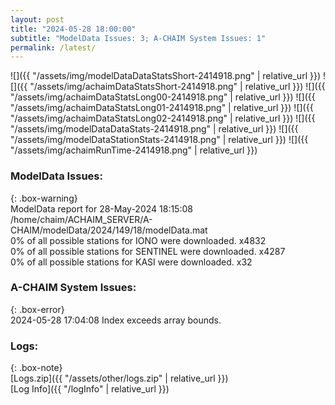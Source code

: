 ```yaml
---
layout: post
title: "2024-05-28 18:00:00"
subtitle: "ModelData Issues: 3; A-CHAIM System Issues: 1"
permalink: /latest/
---
```


![]({{ "/assets/img/modelDataDataStatsShort-2414918.png" | relative_url }})
![]({{ "/assets/img/achaimDataStatsShort-2414918.png" | relative_url }})
![]({{ "/assets/img/achaimDataStatsLong00-2414918.png" | relative_url }})
![]({{ "/assets/img/achaimDataStatsLong01-2414918.png" | relative_url }})
![]({{ "/assets/img/achaimDataStatsLong02-2414918.png" | relative_url }})
![]({{ "/assets/img/modelDataDataStats-2414918.png" | relative_url }})
![]({{ "/assets/img/modelDataStationStats-2414918.png" | relative_url }})
![]({{ "/assets/img/achaimRunTime-2414918.png" | relative_url }})


### ModelData Issues:  
  
{: .box-warning}  
 ModelData report for 28-May-2024 18:15:08   
 /home/chaim/ACHAIM_SERVER/A-CHAIM/modelData/2024/149/18/modelData.mat   
 0% of all possible stations for IONO were downloaded. x4832   
 0% of all possible stations for SENTINEL were downloaded. x4287   
 0% of all possible stations for KASI were downloaded. x32   
  
### A-CHAIM System Issues:  
  
{: .box-error}  
2024-05-28 17:04:08 Index exceeds array bounds.  

### Logs:  
  
{: .box-note}  
[Logs.zip]({{ "/assets/other/logs.zip" | relative_url }})  
[Log Info]({{ "/logInfo" | relative_url }})  
